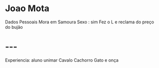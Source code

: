 # Joao Mota
Dados Pessoais
Mora em Samoura
Sexo : sim
Fez o L e reclama do preço do bujão




# ---
Experiencia: aluno unimar
Cavalo
Cachorro
Gato e onça
